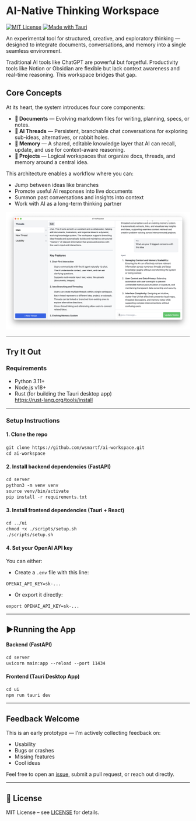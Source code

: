 # AI-Native Thinking Workspace

[![MIT License](https://img.shields.io/badge/license-MIT-blue.svg)](LICENSE)
[![Made with Tauri](https://img.shields.io/badge/built%20with-tauri-1f425f.svg)](https://tauri.app)

An experimental tool for structured, creative, and exploratory thinking — designed to integrate documents, conversations, and memory into a single seamless environment.

Traditional AI tools like ChatGPT are powerful but forgetful. Productivity tools like Notion or Obsidian are flexible but lack context awareness and real-time reasoning. This workspace bridges that gap.

## Core Concepts

At its heart, the system introduces four core components:

- **📄 Documents** — Evolving markdown files for writing, planning, specs, or notes.
- **💬 AI Threads** — Persistent, branchable chat conversations for exploring sub-ideas, alternatives, or rabbit holes.
- **🧠 Memory** — A shared, editable knowledge layer that AI can recall, update, and use for context-aware reasoning.
- **📁 Projects** — Logical workspaces that organize docs, threads, and memory around a central idea.

This architecture enables a workflow where you can:
- Jump between ideas like branches
- Promote useful AI responses into live documents
- Summon past conversations and insights into context
- Work with AI as a long-term thinking partner

![Screenshot](./docs/app.png)

---

## Try It Out

### Requirements

- Python 3.11+
- Node.js v18+
- Rust (for building the Tauri desktop app)  
  https://rust-lang.org/tools/install

---

### Setup Instructions

#### 1. Clone the repo
```
git clone https://github.com/wsmartf/ai-workspace.git
cd ai-workspace
```
#### 2. Install backend dependencies (FastAPI)
```
cd server
python3 -m venv venv
source venv/bin/activate
pip install -r requirements.txt
```
#### 3. Install frontend dependencies (Tauri + React)
```
cd ../ui
chmod +x ./scripts/setup.sh
./scripts/setup.sh
```
#### 4. Set your OpenAI API key  
You can either:

- Create a `.env` file with this line:
```
OPENAI_API_KEY=sk-...
```
- Or export it directly:
```
export OPENAI_API_KEY=sk-...
```

---

## ▶Running the App

#### Backend (FastAPI)
```
cd server
uvicorn main:app --reload --port 11434
```

#### Frontend (Tauri Desktop App)
```
cd ui
npm run tauri dev
```

---

## Feedback Welcome

This is an early prototype — I'm actively collecting feedback on:
- Usability
- Bugs or crashes
- Missing features
- Cool ideas

Feel free to open an [issue](https://github.com/YOUR_USERNAME/ai-workspace/issues), submit a pull request, or reach out directly.

---

## 📄 License

MIT License – see [LICENSE](LICENSE) for details.
